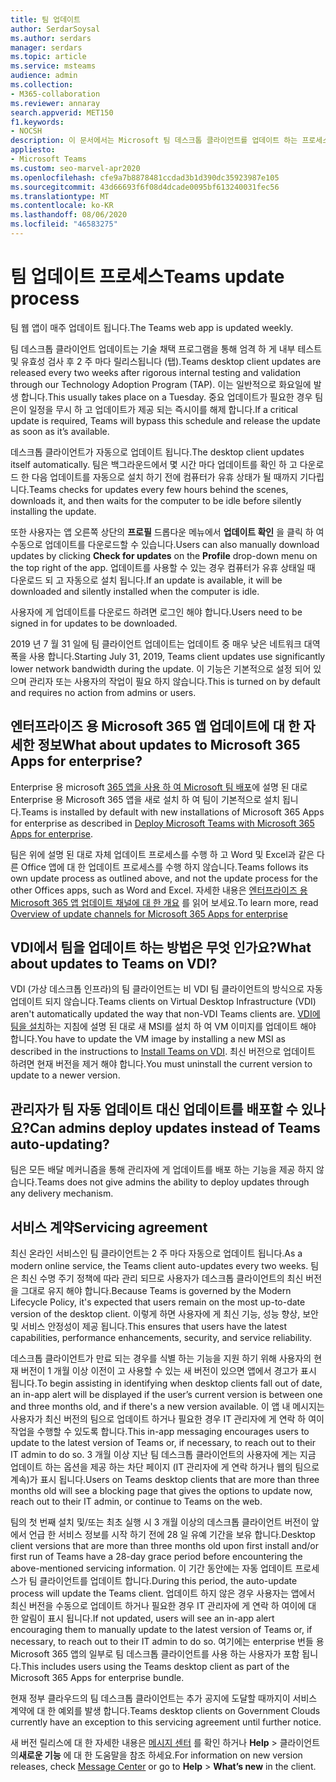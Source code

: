 ```yaml
---
title: 팀 업데이트
author: SerdarSoysal
ms.author: serdars
manager: serdars
ms.topic: article
ms.service: msteams
audience: admin
ms.collection:
- M365-collaboration
ms.reviewer: annaray
search.appverid: MET150
f1.keywords:
- NOCSH
description: 이 문서에서는 Microsoft 팀 데스크톱 클라이언트를 업데이트 하는 프로세스에 대해 설명 합니다.
appliesto:
- Microsoft Teams
ms.custom: seo-marvel-apr2020
ms.openlocfilehash: cfe9a7b8878481ccdad3b1d390dc35923987e105
ms.sourcegitcommit: 43d66693f6f08d4dcade0095bf613240031fec56
ms.translationtype: MT
ms.contentlocale: ko-KR
ms.lasthandoff: 08/06/2020
ms.locfileid: "46583275"
---
```

# <a name="teams-update-process"></a><span data-ttu-id="c96e8-103">팀 업데이트 프로세스</span><span class="sxs-lookup"><span data-stu-id="c96e8-103">Teams update process</span></span>

<span data-ttu-id="c96e8-104">팀 웹 앱이 매주 업데이트 됩니다.</span><span class="sxs-lookup"><span data-stu-id="c96e8-104">The Teams web app is updated weekly.</span></span>

<span data-ttu-id="c96e8-105">팀 데스크톱 클라이언트 업데이트는 기술 채택 프로그램을 통해 엄격 하 게 내부 테스트 및 유효성 검사 후 2 주 마다 릴리스됩니다 (탭).</span><span class="sxs-lookup"><span data-stu-id="c96e8-105">Teams desktop client updates are released every two weeks after rigorous internal testing and validation through our Technology Adoption Program (TAP).</span></span> <span data-ttu-id="c96e8-106">이는 일반적으로 화요일에 발생 합니다.</span><span class="sxs-lookup"><span data-stu-id="c96e8-106">This usually takes place on a Tuesday.</span></span> <span data-ttu-id="c96e8-107">중요 업데이트가 필요한 경우 팀은이 일정을 무시 하 고 업데이트가 제공 되는 즉시이를 해제 합니다.</span><span class="sxs-lookup"><span data-stu-id="c96e8-107">If a critical update is required, Teams will bypass this schedule and release the update as soon as it’s available.</span></span>

<span data-ttu-id="c96e8-108">데스크톱 클라이언트가 자동으로 업데이트 됩니다.</span><span class="sxs-lookup"><span data-stu-id="c96e8-108">The desktop client updates itself automatically.</span></span> <span data-ttu-id="c96e8-109">팀은 백그라운드에서 몇 시간 마다 업데이트를 확인 하 고 다운로드 한 다음 업데이트를 자동으로 설치 하기 전에 컴퓨터가 유휴 상태가 될 때까지 기다립니다.</span><span class="sxs-lookup"><span data-stu-id="c96e8-109">Teams checks for updates every few hours behind the scenes, downloads it, and then waits for the computer to be idle before silently installing the update.</span></span>

<span data-ttu-id="c96e8-110">또한 사용자는 앱 오른쪽 상단의 **프로필** 드롭다운 메뉴에서 **업데이트 확인** 을 클릭 하 여 수동으로 업데이트를 다운로드할 수 있습니다.</span><span class="sxs-lookup"><span data-stu-id="c96e8-110">Users can also manually download updates by clicking **Check for updates** on the **Profile** drop-down menu on the top right of the app.</span></span> <span data-ttu-id="c96e8-111">업데이트를 사용할 수 있는 경우 컴퓨터가 유휴 상태일 때 다운로드 되 고 자동으로 설치 됩니다.</span><span class="sxs-lookup"><span data-stu-id="c96e8-111">If an update is available, it will be downloaded and silently installed when the computer is idle.</span></span>

<span data-ttu-id="c96e8-112">사용자에 게 업데이트를 다운로드 하려면 로그인 해야 합니다.</span><span class="sxs-lookup"><span data-stu-id="c96e8-112">Users need to be signed in for updates to be downloaded.</span></span> 

<span data-ttu-id="c96e8-113">2019 년 7 월 31 일에 팀 클라이언트 업데이트는 업데이트 중 매우 낮은 네트워크 대역폭을 사용 합니다.</span><span class="sxs-lookup"><span data-stu-id="c96e8-113">Starting July 31, 2019, Teams client updates use significantly lower network bandwidth during the update.</span></span> <span data-ttu-id="c96e8-114">이 기능은 기본적으로 설정 되어 있으며 관리자 또는 사용자의 작업이 필요 하지 않습니다.</span><span class="sxs-lookup"><span data-stu-id="c96e8-114">This is turned on by default and requires no action from admins or users.</span></span>

## <a name="what-about-updates-to-microsoft-365-apps-for-enterprise"></a><span data-ttu-id="c96e8-115">엔터프라이즈 용 Microsoft 365 앱 업데이트에 대 한 자세한 정보</span><span class="sxs-lookup"><span data-stu-id="c96e8-115">What about updates to Microsoft 365 Apps for enterprise?</span></span>

<span data-ttu-id="c96e8-116">Enterprise 용 microsoft [365 앱을 사용 하 여 Microsoft 팀 배포](https://docs.microsoft.com/DeployOffice/teams-install)에 설명 된 대로 Enterprise 용 Microsoft 365 앱을 새로 설치 하 여 팀이 기본적으로 설치 됩니다.</span><span class="sxs-lookup"><span data-stu-id="c96e8-116">Teams is installed by default with new installations of Microsoft 365 Apps for enterprise as described in [Deploy Microsoft Teams with Microsoft 365 Apps for enterprise](https://docs.microsoft.com/DeployOffice/teams-install).</span></span> 

<span data-ttu-id="c96e8-117">팀은 위에 설명 된 대로 자체 업데이트 프로세스를 수행 하 고 Word 및 Excel과 같은 다른 Office 앱에 대 한 업데이트 프로세스를 수행 하지 않습니다.</span><span class="sxs-lookup"><span data-stu-id="c96e8-117">Teams follows its own update process as outlined above, and not the update process for the other Offices apps, such as Word and Excel.</span></span> <span data-ttu-id="c96e8-118">자세한 내용은 [엔터프라이즈 용 Microsoft 365 앱 업데이트 채널에 대 한 개요](https://docs.microsoft.com/DeployOffice/overview-of-update-channels-for-office-365-proplus) 를 읽어 보세요.</span><span class="sxs-lookup"><span data-stu-id="c96e8-118">To learn more, read [Overview of update channels for Microsoft 365 Apps for enterprise](https://docs.microsoft.com/DeployOffice/overview-of-update-channels-for-office-365-proplus)</span></span>

## <a name="what-about-updates-to-teams-on-vdi"></a><span data-ttu-id="c96e8-119">VDI에서 팀을 업데이트 하는 방법은 무엇 인가요?</span><span class="sxs-lookup"><span data-stu-id="c96e8-119">What about updates to Teams on VDI?</span></span>

<span data-ttu-id="c96e8-120">VDI (가상 데스크톱 인프라)의 팀 클라이언트는 비 VDI 팀 클라이언트의 방식으로 자동 업데이트 되지 않습니다.</span><span class="sxs-lookup"><span data-stu-id="c96e8-120">Teams clients on Virtual Desktop Infrastructure (VDI) aren't automatically updated the way that non-VDI Teams clients are.</span></span> <span data-ttu-id="c96e8-121">[VDI에 팀을 설치](https://docs.microsoft.com/microsoftteams/teams-for-vdi#install-teams-on-vdi)하는 지침에 설명 된 대로 새 MSI를 설치 하 여 VM 이미지를 업데이트 해야 합니다.</span><span class="sxs-lookup"><span data-stu-id="c96e8-121">You have to update the VM image by installing a new MSI as described in the instructions to [Install Teams on VDI](https://docs.microsoft.com/microsoftteams/teams-for-vdi#install-teams-on-vdi).</span></span> <span data-ttu-id="c96e8-122">최신 버전으로 업데이트 하려면 현재 버전을 제거 해야 합니다.</span><span class="sxs-lookup"><span data-stu-id="c96e8-122">You must uninstall the current version to update to a newer version.</span></span>

## <a name="can-admins-deploy-updates-instead-of-teams-auto-updating"></a><span data-ttu-id="c96e8-123">관리자가 팀 자동 업데이트 대신 업데이트를 배포할 수 있나요?</span><span class="sxs-lookup"><span data-stu-id="c96e8-123">Can admins deploy updates instead of Teams auto-updating?</span></span>

<span data-ttu-id="c96e8-124">팀은 모든 배달 메커니즘을 통해 관리자에 게 업데이트를 배포 하는 기능을 제공 하지 않습니다.</span><span class="sxs-lookup"><span data-stu-id="c96e8-124">Teams does not give admins the ability to deploy updates through any delivery mechanism.</span></span>

## <a name="servicing-agreement"></a><span data-ttu-id="c96e8-125">서비스 계약</span><span class="sxs-lookup"><span data-stu-id="c96e8-125">Servicing agreement</span></span>

<span data-ttu-id="c96e8-126">최신 온라인 서비스인 팀 클라이언트는 2 주 마다 자동으로 업데이트 됩니다.</span><span class="sxs-lookup"><span data-stu-id="c96e8-126">As a modern online service, the Teams client auto-updates every two weeks.</span></span> <span data-ttu-id="c96e8-127">팀은 최신 수명 주기 정책에 따라 관리 되므로 사용자가 데스크톱 클라이언트의 최신 버전을 그대로 유지 해야 합니다.</span><span class="sxs-lookup"><span data-stu-id="c96e8-127">Because Teams is governed by the Modern Lifecycle Policy, it's expected that users remain on the most up-to-date version of the desktop client.</span></span> <span data-ttu-id="c96e8-128">이렇게 하면 사용자에 게 최신 기능, 성능 향상, 보안 및 서비스 안정성이 제공 됩니다.</span><span class="sxs-lookup"><span data-stu-id="c96e8-128">This ensures that users have the latest capabilities, performance enhancements, security, and service reliability.</span></span>

<span data-ttu-id="c96e8-129">데스크톱 클라이언트가 만료 되는 경우를 식별 하는 기능을 지원 하기 위해 사용자의 현재 버전이 1 개월 이상 이전이 고 사용할 수 있는 새 버전이 있으면 앱에서 경고가 표시 됩니다.</span><span class="sxs-lookup"><span data-stu-id="c96e8-129">To begin assisting in identifying when desktop clients fall out of date, an in-app alert will be displayed if the user’s current version is between one and three months old, and if there's a new version available.</span></span> <span data-ttu-id="c96e8-130">이 앱 내 메시지는 사용자가 최신 버전의 팀으로 업데이트 하거나 필요한 경우 IT 관리자에 게 연락 하 여이 작업을 수행할 수 있도록 합니다.</span><span class="sxs-lookup"><span data-stu-id="c96e8-130">This in-app messaging encourages users to update to the latest version of Teams or, if necessary, to reach out to their IT admin to do so.</span></span> <span data-ttu-id="c96e8-131">3 개월 이상 지난 팀 데스크톱 클라이언트의 사용자에 게는 지금 업데이트 하는 옵션을 제공 하는 차단 페이지 (IT 관리자에 게 연락 하거나 웹의 팀으로 계속)가 표시 됩니다.</span><span class="sxs-lookup"><span data-stu-id="c96e8-131">Users on Teams desktop clients that are more than three months old will see a blocking page that gives the options to update now, reach out to their IT admin, or continue to Teams on the web.</span></span>

<span data-ttu-id="c96e8-132">팀의 첫 번째 설치 및/또는 최초 실행 시 3 개월 이상의 데스크톱 클라이언트 버전이 앞에서 언급 한 서비스 정보를 시작 하기 전에 28 일 유예 기간을 보유 합니다.</span><span class="sxs-lookup"><span data-stu-id="c96e8-132">Desktop client versions that are more than three months old upon first install and/or first run of Teams have a 28-day grace period before encountering the above-mentioned servicing information.</span></span> <span data-ttu-id="c96e8-133">이 기간 동안에는 자동 업데이트 프로세스가 팀 클라이언트를 업데이트 합니다.</span><span class="sxs-lookup"><span data-stu-id="c96e8-133">During this period, the auto-update process will update the Teams client.</span></span> <span data-ttu-id="c96e8-134">업데이트 하지 않은 경우 사용자는 앱에서 최신 버전을 수동으로 업데이트 하거나 필요한 경우 IT 관리자에 게 연락 하 여이에 대 한 알림이 표시 됩니다.</span><span class="sxs-lookup"><span data-stu-id="c96e8-134">If not updated, users will see an in-app alert encouraging them to manually update to the latest version of Teams or, if necessary, to reach out to their IT admin to do so.</span></span> <span data-ttu-id="c96e8-135">여기에는 enterprise 번들 용 Microsoft 365 앱의 일부로 팀 데스크톱 클라이언트를 사용 하는 사용자가 포함 됩니다.</span><span class="sxs-lookup"><span data-stu-id="c96e8-135">This includes users using the Teams desktop client as part of the Microsoft 365 Apps for enterprise bundle.</span></span>

<span data-ttu-id="c96e8-136">현재 정부 클라우드의 팀 데스크톱 클라이언트는 추가 공지에 도달할 때까지이 서비스 계약에 대 한 예외를 발생 합니다.</span><span class="sxs-lookup"><span data-stu-id="c96e8-136">Teams desktop clients on Government Clouds currently have an exception to this servicing agreement until further notice.</span></span>

<span data-ttu-id="c96e8-137">새 버전 릴리스에 대 한 자세한 내용은 [메시지 센터](https://admin.microsoft.com/AdminPortal/Home#/MessageCenter) 를 확인 하거나 **Help**  >  클라이언트의**새로운 기능** 에 대 한 도움말을 참조 하세요.</span><span class="sxs-lookup"><span data-stu-id="c96e8-137">For information on new version releases, check [Message Center](https://admin.microsoft.com/AdminPortal/Home#/MessageCenter) or go to **Help** > **What’s new** in the client.</span></span>
